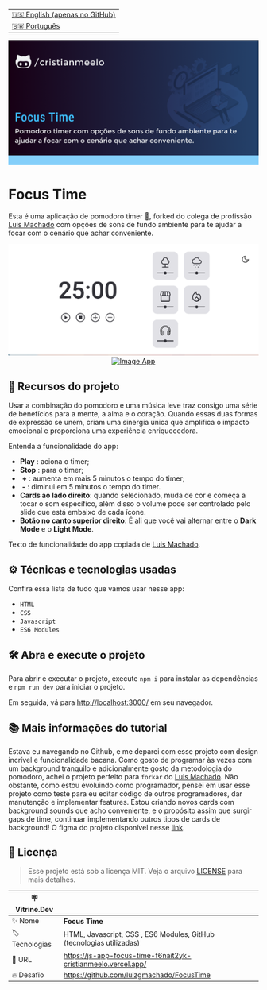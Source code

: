 <table align="right">
  <tr>
    <td>
      <a href="README-EN.md">🇺🇸 English (apenas no GitHub)</a>
    </td>
  </tr>
  <tr>
    <td>
      <a href="README.md">🇧🇷 Português</a>
    </td>
  </tr>
</table>

![](https://github.com/cristianmeelo/js-app-focus-time/blob/main/thumbnail.png?raw=true#vitrinedev)

# Focus Time

Esta é uma aplicação de pomodoro timer 🍅, forked do colega de profissão [Luis Machado](https://github.com/luizgmachado/FocusTime) com opções de sons de fundo ambiente para te ajudar a focar com o cenário que achar conveniente.

<img src="screencapture.png" alt="Image App" >
<div align="center">
<a href="https://js-app-focus-time-f6nait2yk-cristianmeelo.vercel.app/">
  <img src="https://img.shields.io/badge/-confira%20aqui-lightgrey" alt="Image App" >
</a>
</div>

## 🔨 Recursos do projeto

Usar a combinação do pomodoro e uma música leve traz consigo uma série de benefícios para a mente, a alma e o coração. Quando essas duas formas de expressão se unem, criam uma sinergia única que amplifica o impacto emocional e proporciona uma experiência enriquecedora.

Entenda a funcionalidade do app:

- **Play** : aciona o timer;
- **Stop** : para o timer;
- ​ **\+** : aumenta em mais 5 minutos o tempo do timer;
- ​ **\-** : diminui em 5 minutos o tempo do timer.
- **Cards ao lado direito**: quando selecionado, muda de cor e começa a tocar o som específico, além disso o volume pode ser controlado pelo slide que está embaixo de cada ícone.
- **Botão no canto superior direito**: É ali que você vai alternar entre o **Dark Mode** e o **Light Mode**.

Texto de funcionalidade do app copiada de [Luis Machado](https://github.com/luizgmachado/FocusTime).

## ⚙️ Técnicas e tecnologias usadas

Confira essa lista de tudo que vamos usar nesse app:

- `HTML`
- `CSS`
- `Javascript`
- `ES6 Modules`

## 🛠️ Abra e execute o projeto

Para abrir e executar o projeto, execute `npm i` para instalar as dependências e `npm run dev` para iniciar o projeto.

Em seguida, vá para <a href="http://localhost:3000/">http://localhost:3000/</a> em seu navegador.

## 📚 Mais informações do tutorial

Estava eu navegando no Github, e me deparei com esse projeto com design incrível e funcionalidade bacana. Como gosto de programar às vezes com um background tranquilo e adicionalmente gosto da metodologia do pomodoro, achei o projeto perfeito para `forkar` do [Luis Machado](https://github.com/luizgmachado/FocusTime). Não obstante, como estou evoluindo como programador, pensei em usar esse projeto como teste para eu editar código de outros programadores, dar manutenção e implementar features. Estou criando novos cards com background sounds que acho conveniente, e o propósito assim que surgir gaps de time, continuar implementando outros tipos de cards de background! O figma do projeto disponível nesse [link](<https://www.figma.com/file/XoEy9LwIv3snZntgVqXgbA/Stage-05---Dark-Mode-FocusTimer-(Copy)?node-id=0%3A1&t=D6mSRBpsFyY6dX6H-0>).

## 📝 Licença

> Esse projeto está sob a licença MIT. Veja o arquivo [LICENSE](.github/LICENSE.md) para mais detalhes.

| :placard: Vitrine.Dev |                                                                      |
| --------------------- | -------------------------------------------------------------------- |
| :sparkles: Nome       | **Focus Time**                                                       |
| :label: Tecnologias   | HTML, Javascript, CSS , ES6 Modules, GitHub (tecnologias utilizadas) |
| :rocket: URL          | https://js-app-focus-time-f6nait2yk-cristianmeelo.vercel.app/        |
| :fire: Desafio        | https://github.com/luizgmachado/FocusTime                            |
